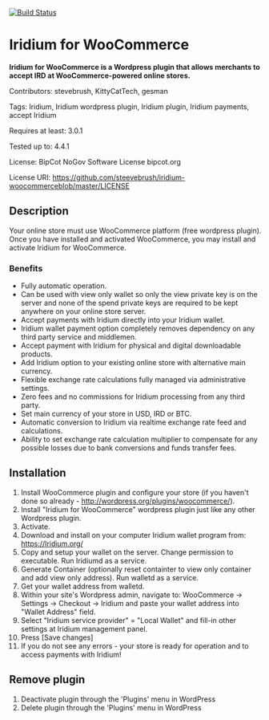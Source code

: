 [![Build Status](https://travis-ci.org/steevebrush/iridium-woocommerce.svg?branch=master)](https://travis-ci.org/steevebrush/iridium-woocommerce)

# Iridium for WooCommerce #

**Iridium for WooCommerce is a Wordpress plugin that allows merchants to accept IRD at WooCommerce-powered online stores.**

Contributors: stevebrush, KittyCatTech, gesman

Tags: Iridium, Iridium wordpress plugin, Iridium plugin, Iridium payments, accept Iridium

Requires at least: 3.0.1

Tested up to: 4.4.1

License: BipCot NoGov Software License bipcot.org

License URI: https://github.com/steevebrush/iridium-woocommerceblob/master/LICENSE

## Description ##

Your online store must use WooCommerce platform (free wordpress plugin).
Once you have installed and activated WooCommerce, you may install and activate Iridium for WooCommerce.

### Benefits ###

* Fully automatic operation.
* Can be used with view only wallet so only the view private key is on the server and none of the spend private keys are required to be kept anywhere on your online store server.
* Accept payments with Iridium directly into your Iridium wallet.
* Iridium wallet payment option completely removes dependency on any third party service and middlemen.
* Accept payment with Iridium for physical and digital downloadable products.
* Add Iridium option to your existing online store with alternative main currency.
* Flexible exchange rate calculations fully managed via administrative settings.
* Zero fees and no commissions for Iridium processing from any third party.
* Set main currency of your store in USD, IRD or BTC.
* Automatic conversion to Iridium via realtime exchange rate feed and calculations.
* Ability to set exchange rate calculation multiplier to compensate for any possible losses due to bank conversions and funds transfer fees.


## Installation ##


1.  Install WooCommerce plugin and configure your store (if you haven't done so already - http://wordpress.org/plugins/woocommerce/).
2.  Install "Iridium for WooCommerce" wordpress plugin just like any other Wordpress plugin.
3.  Activate.
4.  Download and install on your computer Iridium wallet program from: https://Iridium.org/
5.  Copy and setup your wallet on the server. Change permission to executable. Run Iridiumd as a service.
6.  Generate Container (optionally reset containter to view only container and add view only address). Run walletd as a service.
7.  Get your wallet address from walletd.
8.  Within your site's Wordpress admin, navigate to:
	    WooCommerce -> Settings -> Checkout -> Iridium
	    and paste your wallet address into "Wallet Address" field.
9.  Select "Iridium service provider" = "Local Wallet" and fill-in other settings at Iridium management panel.
10. Press [Save changes]
11. If you do not see any errors - your store is ready for operation and to access payments with Iridium!


## Remove plugin ##

1. Deactivate plugin through the 'Plugins' menu in WordPress
2. Delete plugin through the 'Plugins' menu in WordPress
